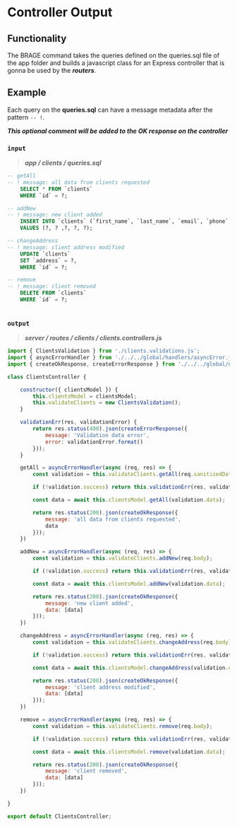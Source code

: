 # Controller Output

## Functionality

The BRAGE command takes the queries defined on the queries.sql file of the app folder and builds a javascript class for an Express controller that is gonna be used by the ***routers***.

## Example

Each query on the **queries.sql** can have a message metadata after the pattern `-- !`.

***This optional comment will be added to the OK response on the controller***

### `input`

> ***app / clients / queries.sql***

```sql 
-- getAll
-- ! message: all data from clients requested
    SELECT * FROM `clients`
    WHERE `id` = ?;

-- addNew
-- ! message: new client added
    INSERT INTO `clients` (`first_name`, `last_name`, `email`, `phone`, `address`)
    VALUES (?, ? ,?, ?, ?);

-- changeAddress
-- ! message: client address modified
    UPDATE `clients`
    SET `address` = ?,
    WHERE `id` = ?;

-- remove
-- ! message: client removed
    DELETE FROM `clients`
    WHERE `id` = ?;
    
```

### `output`

> ***server / routes / clients / clients.controllers.js***

```js
import { ClientsValidation } from './clients.validations.js';
import { asyncErrorHandler } from './../../global/handlers/asyncError.js';
import { createOkResponse, createErrorResponse } from './../../global/utils/responses.js';

class ClientsController {

    constructor({ clientsModel }) {
        this.clientsModel = clientsModel;
        this.validateClients = new ClientsValidation();
    }

    validationErr(res, validationError) {
        return res.status(400).json(createErrorResponse({
            message: 'Validation data error',
            error: validationError.format()
        }));
    }

    getAll = asyncErrorHandler(async (req, res) => {
        const validation = this.validateClients.getAll(req.sanitizedData);

        if (!validation.success) return this.validationErr(res, validation.error);

        const data = await this.clientsModel.getAll(validation.data);

        return res.status(200).json(createOkResponse({
            message: 'all data from clients requested',
            data
        }));
    })

    addNew = asyncErrorHandler(async (req, res) => {
        const validation = this.validateClients.addNew(req.body);

        if (!validation.success) return this.validationErr(res, validation.error);

        const data = await this.clientsModel.addNew(validation.data);

        return res.status(200).json(createOkResponse({
            message: 'new client added',
            data: [data]
        }));
    })

    changeAddress = asyncErrorHandler(async (req, res) => {
        const validation = this.validateClients.changeAddress(req.body);

        if (!validation.success) return this.validationErr(res, validation.error);

        const data = await this.clientsModel.changeAddress(validation.data);

        return res.status(200).json(createOkResponse({
            message: 'client address modified',
            data: [data]
        }));
    })

    remove = asyncErrorHandler(async (req, res) => {
        const validation = this.validateClients.remove(req.body);

        if (!validation.success) return this.validationErr(res, validation.error);

        const data = await this.clientsModel.remove(validation.data);

        return res.status(200).json(createOkResponse({
            message: 'client removed',
            data: [data]
        }));
    })

}

export default ClientsController;
```
